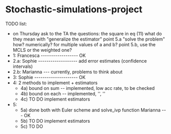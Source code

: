 # Stochastic-simulations-project
TODO list:
- on Thursday ask to the TA the questions:
                  the square in eq (11)
                  what do they mean with "generalize the estimator"
                  point 5.a "solve the problem" how? numerically? for multiple values of a and b?
                  point 5.b, use the MCLS or the weighted one?
- 1: Francesca ------------------ OK
- 2.a: Sophie ------------------- add error estimates (confidence intervals)
- 2.b: Marianna --- currently, problems to think about
- 3: Sophie --------------------- OK
- 4: 2 methods to implement + estimators
   * 4a) bound on sum -- implemented, low acc rate, to be checked
   * 4b) bound on each -- implemented, '', ''
   * 4c) TO DO implement estimators
- 5:
   * 5a) done both with Euler scheme and solve_ivp function Marianna --- OK
   * 5b) TO DO implement estimators
   * 5c) TO DO

